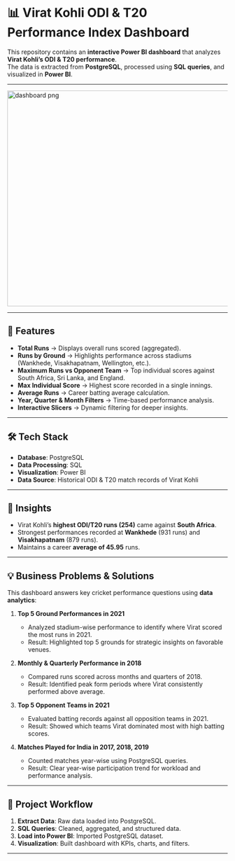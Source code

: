 # 📊 Virat Kohli ODI & T20 Performance Index Dashboard

This repository contains an **interactive Power BI dashboard** that analyzes **Virat Kohli’s ODI & T20 performance**.  
The data is extracted from **PostgreSQL**, processed using **SQL queries**, and visualized in **Power BI**.

---

<img width="874" height="493" alt="dashboard png" src="https://github.com/user-attachments/assets/fd372073-2fec-4fab-b6ee-c3cb35d848f9" />


---
## 🔹 Features
- **Total Runs** → Displays overall runs scored (aggregated).  
- **Runs by Ground** → Highlights performance across stadiums (Wankhede, Visakhapatnam, Wellington, etc.).  
- **Maximum Runs vs Opponent Team** → Top individual scores against South Africa, Sri Lanka, and England.  
- **Max Individual Score** → Highest score recorded in a single innings.  
- **Average Runs** → Career batting average calculation.  
- **Year, Quarter & Month Filters** → Time-based performance analysis.  
- **Interactive Slicers** → Dynamic filtering for deeper insights.  

---

## 🛠️ Tech Stack
- **Database**: PostgreSQL  
- **Data Processing**: SQL  
- **Visualization**: Power BI  
- **Data Source**: Historical ODI & T20 match records of Virat Kohli  

---

## 🚀 Insights
- Virat Kohli’s **highest ODI/T20 runs (254)** came against **South Africa**.  
- Strongest performances recorded at **Wankhede** (931 runs) and **Visakhapatnam** (879 runs).  
- Maintains a career **average of 45.95** runs.  

---

## 💡 Business Problems & Solutions
This dashboard answers key cricket performance questions using **data analytics**:

1. **Top 5 Ground Performances in 2021**  
   - Analyzed stadium-wise performance to identify where Virat scored the most runs in 2021.  
   - Result: Highlighted top 5 grounds for strategic insights on favorable venues.  

2. **Monthly & Quarterly Performance in 2018**  
   - Compared runs scored across months and quarters of 2018.  
   - Result: Identified peak form periods where Virat consistently performed above average.  

3. **Top 5 Opponent Teams in 2021**  
   - Evaluated batting records against all opposition teams in 2021.  
   - Result: Showed which teams Virat dominated most with high batting scores.  

4. **Matches Played for India in 2017, 2018, 2019**  
   - Counted matches year-wise using PostgreSQL queries.  
   - Result: Clear year-wise participation trend for workload and performance analysis.  

---

## 📂 Project Workflow
1. **Extract Data**: Raw data loaded into PostgreSQL.  
2. **SQL Queries**: Cleaned, aggregated, and structured data.  
3. **Load into Power BI**: Imported PostgreSQL dataset.  
4. **Visualization**: Built dashboard with KPIs, charts, and filters.  

---
